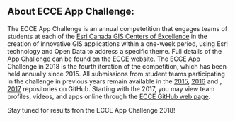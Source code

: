 ## About ECCE App Challenge:

The ECCE App Challenge is an annual competetition that engages teams of students at each of the [Esri Canada GIS Centers of Excellence](https://ecce.esri.ca/wpecce/schools/) in the creation of innovative GIS applications within a one-week period, using Esri technology and Open Data to address a specific theme.  Full details of the App Challenge can be found on the [ECCE website](https://ecce.esri.ca/wpecce/app-challenge/).  The ECCE App Challenge in 2018 is the fourth iteration of the competition, which has been held annually since 2015.  All submissions from student teams participating in the challenge in previous years remain available in the [2015](https://github.com/EsriCanada-CE/ecce-app-challenge-2015), [2016](https://github.com/EsriCanada-CE/ecce-app-challenge-2016) and , [2017](https://github.com/EsriCanada-CE/ecce-app-challenge-2017) repositories on GitHub.  Starting with the 2017, you may view team profiles, videos, and apps online through the [ECCE GitHub web page](https://esricanada-ce.github.io).

Stay tuned for results fron the ECCE App Challenge 2018!
